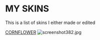 # MY SKINS

This is a list of skins I either made or edited

[CORNFLOWER](https://www.mediafire.com/file/pqfdp19u3uds71o/cornflower.osk/file)
![screenshot382.jpg](https://www.mediafire.com/file/pqfdp19u3uds71o/cornflower.osk/file)


